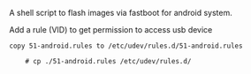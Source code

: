 A shell script to flash images via fastboot for android system.

Add a rule (VID) to get permission to access usb device

    copy 51-android.rules to /etc/udev/rules.d/51-android.rules 
	
		# cp ./51-android.rules /etc/udev/rules.d/
